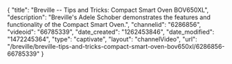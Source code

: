 {
    "title": "Breville -- Tips and Tricks: Compact Smart Oven BOV650XL",
    "description": "Breville's Adele Schober demonstrates the features and functionality of the Compact Smart Oven.",
    "channelid": "6286856",
    "videoid": "66785339",
    "date_created": "1262453846",
    "date_modified": "1472245364",
    "type": "captivate",
    "layout": "channelVideo",
    "url": "\/breville\/breville-tips-and-tricks-compact-smart-oven-bov650xl\/6286856-66785339"
}